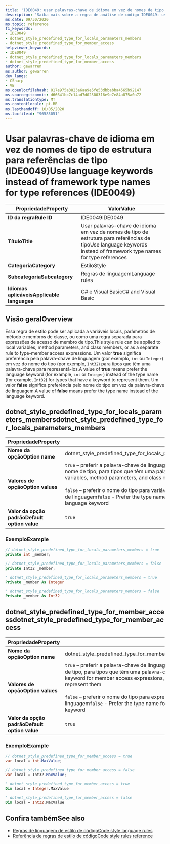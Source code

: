 ```yaml
---
title: 'IDE0049: usar palavras-chave de idioma em vez de nomes de tipo de estrutura para referências de tipo'
description: 'Saiba mais sobre a regra de análise de código IDE0049: usar palavras-chave de idioma em vez de nomes de tipo de estrutura para referências de tipo'
ms.date: 09/30/2020
ms.topic: reference
f1_keywords:
- IDE0049
- dotnet_style_predefined_type_for_locals_parameters_members
- dotnet_style_predefined_type_for_member_access
helpviewer_keywords:
- IDE0049
- dotnet_style_predefined_type_for_locals_parameters_members
- dotnet_style_predefined_type_for_member_access
author: gewarren
ms.author: gewarren
dev_langs:
- CSharp
- VB
ms.openlocfilehash: 817e975a3823a6aa9e5fe53dbbabba4565b92147
ms.sourcegitcommit: d66641bc7c14ad7d02300316e9e7e84a875a0a72
ms.translationtype: MT
ms.contentlocale: pt-BR
ms.lasthandoff: 10/05/2020
ms.locfileid: "96585051"
---
```

# <a name="use-language-keywords-instead-of-framework-type-names-for-type-references-ide0049"></a><span data-ttu-id="d668d-103">Usar palavras-chave de idioma em vez de nomes de tipo de estrutura para referências de tipo (IDE0049)</span><span class="sxs-lookup"><span data-stu-id="d668d-103">Use language keywords instead of framework type names for type references (IDE0049)</span></span>

|<span data-ttu-id="d668d-104">Propriedade</span><span class="sxs-lookup"><span data-stu-id="d668d-104">Property</span></span>|<span data-ttu-id="d668d-105">Valor</span><span class="sxs-lookup"><span data-stu-id="d668d-105">Value</span></span>|
|-|-|
| <span data-ttu-id="d668d-106">**ID da regra**</span><span class="sxs-lookup"><span data-stu-id="d668d-106">**Rule ID**</span></span> | <span data-ttu-id="d668d-107">IDE0049</span><span class="sxs-lookup"><span data-stu-id="d668d-107">IDE0049</span></span> |
| <span data-ttu-id="d668d-108">**Título**</span><span class="sxs-lookup"><span data-stu-id="d668d-108">**Title**</span></span> | <span data-ttu-id="d668d-109">Usar palavras-chave de idioma em vez de nomes de tipo de estrutura para referências de tipo</span><span class="sxs-lookup"><span data-stu-id="d668d-109">Use language keywords instead of framework type names for type references</span></span> |
| <span data-ttu-id="d668d-110">**Categoria**</span><span class="sxs-lookup"><span data-stu-id="d668d-110">**Category**</span></span> | <span data-ttu-id="d668d-111">Estilo</span><span class="sxs-lookup"><span data-stu-id="d668d-111">Style</span></span> |
| <span data-ttu-id="d668d-112">**Subcategoria**</span><span class="sxs-lookup"><span data-stu-id="d668d-112">**Subcategory**</span></span> | <span data-ttu-id="d668d-113">Regras de linguagem</span><span class="sxs-lookup"><span data-stu-id="d668d-113">Language rules</span></span> |
| <span data-ttu-id="d668d-114">**Idiomas aplicáveis**</span><span class="sxs-lookup"><span data-stu-id="d668d-114">**Applicable languages**</span></span> | <span data-ttu-id="d668d-115">C# e Visual Basic</span><span class="sxs-lookup"><span data-stu-id="d668d-115">C# and Visual Basic</span></span> |

## <a name="overview"></a><span data-ttu-id="d668d-116">Visão geral</span><span class="sxs-lookup"><span data-stu-id="d668d-116">Overview</span></span>

<span data-ttu-id="d668d-117">Essa regra de estilo pode ser aplicada a variáveis locais, parâmetros de método e membros de classe, ou como uma regra separada para expressões de acesso de membro de tipo.</span><span class="sxs-lookup"><span data-stu-id="d668d-117">This style rule can be applied to local variables, method parameters, and class members, or as a separate rule to type-member access expressions.</span></span> <span data-ttu-id="d668d-118">Um valor **true** significa preferência pela palavra-chave de linguagem (por exemplo, `int` ou `Integer`) em vez do nome do tipo (por exemplo, `Int32`) para tipos que têm uma palavra-chave para representá-los.</span><span class="sxs-lookup"><span data-stu-id="d668d-118">A value of **true** means prefer the language keyword (for example, `int` or `Integer`) instead of the type name (for example, `Int32`) for types that have a keyword to represent them.</span></span> <span data-ttu-id="d668d-119">Um valor **false** significa preferência pelo nome do tipo em vez da palavra-chave de linguagem.</span><span class="sxs-lookup"><span data-stu-id="d668d-119">A value of **false** means prefer the type name instead of the language keyword.</span></span>

## <a name="dotnet_style_predefined_type_for_locals_parameters_members"></a><span data-ttu-id="d668d-120">dotnet_style_predefined_type_for_locals_parameters_members</span><span class="sxs-lookup"><span data-stu-id="d668d-120">dotnet_style_predefined_type_for_locals_parameters_members</span></span>

|<span data-ttu-id="d668d-121">Propriedade</span><span class="sxs-lookup"><span data-stu-id="d668d-121">Property</span></span>|<span data-ttu-id="d668d-122">Valor</span><span class="sxs-lookup"><span data-stu-id="d668d-122">Value</span></span>|
|-|-|
| <span data-ttu-id="d668d-123">**Nome da opção**</span><span class="sxs-lookup"><span data-stu-id="d668d-123">**Option name**</span></span> | <span data-ttu-id="d668d-124">dotnet_style_predefined_type_for_locals_parameters_members</span><span class="sxs-lookup"><span data-stu-id="d668d-124">dotnet_style_predefined_type_for_locals_parameters_members</span></span> |
| <span data-ttu-id="d668d-125">**Valores de opção**</span><span class="sxs-lookup"><span data-stu-id="d668d-125">**Option values**</span></span> | <span data-ttu-id="d668d-126">`true` – preferir a palavra-chave de linguagem para variáveis locais, parâmetros de método e membros de classe, em vez do nome de tipo, para tipos que têm uma palavra-chave para representá-los</span><span class="sxs-lookup"><span data-stu-id="d668d-126">`true` - Prefer the language keyword for local variables, method parameters, and class members, instead of the type name, for types that have a keyword to represent them</span></span><br /><br /><span data-ttu-id="d668d-127">`false` – preferir o nome do tipo para variáveis locais, parâmetros de método e membros de classe, em vez da palavra-chave de linguagem</span><span class="sxs-lookup"><span data-stu-id="d668d-127">`false` - Prefer the type name for local variables, method parameters, and class members, instead of the language keyword</span></span> |
| <span data-ttu-id="d668d-128">**Valor da opção padrão**</span><span class="sxs-lookup"><span data-stu-id="d668d-128">**Default option value**</span></span> | `true` |

### <a name="example"></a><span data-ttu-id="d668d-129">Exemplo</span><span class="sxs-lookup"><span data-stu-id="d668d-129">Example</span></span>

```csharp
// dotnet_style_predefined_type_for_locals_parameters_members = true
private int _member;

// dotnet_style_predefined_type_for_locals_parameters_members = false
private Int32 _member;
```

```vb
' dotnet_style_predefined_type_for_locals_parameters_members = true
Private _member As Integer

' dotnet_style_predefined_type_for_locals_parameters_members = false
Private _member As Int32
```

## <a name="dotnet_style_predefined_type_for_member_access"></a><span data-ttu-id="d668d-130">dotnet_style_predefined_type_for_member_access</span><span class="sxs-lookup"><span data-stu-id="d668d-130">dotnet_style_predefined_type_for_member_access</span></span>

|<span data-ttu-id="d668d-131">Propriedade</span><span class="sxs-lookup"><span data-stu-id="d668d-131">Property</span></span>|<span data-ttu-id="d668d-132">Valor</span><span class="sxs-lookup"><span data-stu-id="d668d-132">Value</span></span>|
|-|-|
| <span data-ttu-id="d668d-133">**Nome da opção**</span><span class="sxs-lookup"><span data-stu-id="d668d-133">**Option name**</span></span> | <span data-ttu-id="d668d-134">dotnet_style_predefined_type_for_member_access</span><span class="sxs-lookup"><span data-stu-id="d668d-134">dotnet_style_predefined_type_for_member_access</span></span> |
| <span data-ttu-id="d668d-135">**Valores de opção**</span><span class="sxs-lookup"><span data-stu-id="d668d-135">**Option values**</span></span> | <span data-ttu-id="d668d-136">`true` – preferir a palavra-chave de linguagem para expressões de acesso a membro, em vez do nome de tipo, para tipos que têm uma palavra-chave para representá-los</span><span class="sxs-lookup"><span data-stu-id="d668d-136">`true` - Prefer the language keyword for member access expressions, instead of the type name, for types that have a keyword to represent them</span></span><br /><br /><span data-ttu-id="d668d-137">`false` – preferir o nome do tipo para expressões de acesso a membro, em vez da palavra-chave de linguagem</span><span class="sxs-lookup"><span data-stu-id="d668d-137">`false` - Prefer the type name for member access expressions, instead of the language keyword</span></span> |
| <span data-ttu-id="d668d-138">**Valor da opção padrão**</span><span class="sxs-lookup"><span data-stu-id="d668d-138">**Default option value**</span></span> | `true` |

### <a name="example"></a><span data-ttu-id="d668d-139">Exemplo</span><span class="sxs-lookup"><span data-stu-id="d668d-139">Example</span></span>

```csharp
// dotnet_style_predefined_type_for_member_access = true
var local = int.MaxValue;

// dotnet_style_predefined_type_for_member_access = false
var local = Int32.MaxValue;
```

```vb
' dotnet_style_predefined_type_for_member_access = true
Dim local = Integer.MaxValue

' dotnet_style_predefined_type_for_member_access = false
Dim local = Int32.MaxValue
```

## <a name="see-also"></a><span data-ttu-id="d668d-140">Confira também</span><span class="sxs-lookup"><span data-stu-id="d668d-140">See also</span></span>

- [<span data-ttu-id="d668d-141">Regras de linguagem de estilo de código</span><span class="sxs-lookup"><span data-stu-id="d668d-141">Code style language rules</span></span>](language-rules.md)
- [<span data-ttu-id="d668d-142">Referência de regras de estilo de código</span><span class="sxs-lookup"><span data-stu-id="d668d-142">Code style rules reference</span></span>](index.md)
